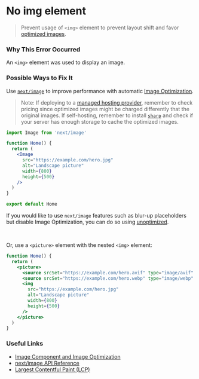 # No img element

> Prevent usage of `<img>` element to prevent layout shift and favor [optimized images](https://nextjs.org/docs/basic-features/image-optimization).

### Why This Error Occurred

An `<img>` element was used to display an image.

### Possible Ways to Fix It

Use [`next/image`](https://nextjs.org/docs/api-reference/next/image) to improve performance with automatic [Image Optimization](https://nextjs.org/docs/basic-features/image-optimization).

> Note: If deploying to a [managed hosting provider](https://nextjs.org/docs/deployment), remember to check pricing since optimized images might be charged differently that the original images. If self-hosting, remember to install [`sharp`](https://www.npmjs.com/package/sharp) and check if your server has enough storage to cache the optimized images.

```jsx
import Image from 'next/image'

function Home() {
  return (
    <Image
      src="https://example.com/hero.jpg"
      alt="Landscape picture"
      width={800}
      height={500}
    />
  )
}

export default Home
```

If you would like to use `next/image` features such as blur-up placeholders but disable Image Optimization, you can do so using [unoptimized](https://nextjs.org/docs/api-reference/next/image#unoptimized).

<br />

Or, use a `<picture>` element with the nested `<img>` element:

```jsx
function Home() {
  return (
    <picture>
      <source srcSet="https://example.com/hero.avif" type="image/avif" />
      <source srcSet="https://example.com/hero.webp" type="image/webp" />
      <img
        src="https://example.com/hero.jpg"
        alt="Landscape picture"
        width={800}
        height={500}
      />
    </picture>
  )
}
```

### Useful Links

- [Image Component and Image Optimization](https://nextjs.org/docs/basic-features/image-optimization)
- [next/image API Reference](https://nextjs.org/docs/api-reference/next/image)
- [Largest Contentful Paint (LCP)](https://nextjs.org/learn/seo/web-performance/lcp)
